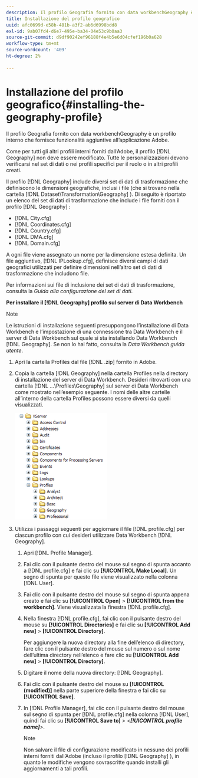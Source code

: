 ```yaml
---
description: Il profilo Geografia fornito con data workbenchGeography è un profilo interno che fornisce funzionalità aggiuntive all’applicazione Adobe.
title: Installazione del profilo geografico
uuid: afc0699d-e58b-481b-a3f2-ab6d6998bdd8
exl-id: 9ab07fd4-d6e7-495e-ba34-04e53c9b0aa3
source-git-commit: d9df90242ef96188f4e4b5e6d04cfef196b0a628
workflow-type: tm+mt
source-wordcount: '409'
ht-degree: 2%

---
```


# Installazione del profilo geografico{#installing-the-geography-profile}

Il profilo Geografia fornito con data workbenchGeography è un profilo interno che fornisce funzionalità aggiuntive all’applicazione Adobe.

Come per tutti gli altri profili interni forniti dall’Adobe, il profilo [!DNL Geography] non deve essere modificato. Tutte le personalizzazioni devono verificarsi nel set di dati o nei profili specifici per il ruolo o in altri profili creati.

Il profilo [!DNL Geography] include diversi set di dati di trasformazione che definiscono le dimensioni geografiche, inclusi i file (che si trovano nella cartella [!DNL Dataset\Transformation\Geography] ). Di seguito è riportato un elenco del set di dati di trasformazione che include i file forniti con il profilo [!DNL Geography] :

* [!DNL City.cfg]
* [!DNL Coordinates.cfg]
* [!DNL Country.cfg]
* [!DNL DMA.cfg]
* [!DNL Domain.cfg]

A ogni file viene assegnato un nome per la dimensione estesa definita. Un file aggiuntivo, [!DNL IPLookup.cfg], definisce diversi campi di dati geografici utilizzati per definire dimensioni nell’altro set di dati di trasformazione che includono file.

Per informazioni sui file di inclusione dei set di dati di trasformazione, consulta la *Guida alla configurazione del set di dati*.

**Per installare il  [!DNL Geography] profilo sul server di Data Workbench**

>[!NOTE]
>
>Le istruzioni di installazione seguenti presuppongono l’installazione di Data Workbench e l’impostazione di una connessione tra Data Workbench e il server di Data Workbench sul quale si sta installando Data Workbench [!DNL Geography]. Se non lo hai fatto, consulta la *Data Workbench guida utente*.

1. Apri la cartella Profiles dal file [!DNL .zip] fornito in Adobe.
1. Copia la cartella [!DNL Geography] nella cartella Profiles nella directory di installazione del server di Data Workbench. Desideri ritrovarti con una cartella [!DNL ...\Profiles\Geography] sul server di Data Workbench come mostrato nell’esempio seguente. I nomi delle altre cartelle all’interno della cartella Profiles possono essere diversi da quelli visualizzati.

   ![Informazioni sul passaggio](assets/Geo_installProfiles_dir.png)

1. Utilizza i passaggi seguenti per aggiornare il file [!DNL profile.cfg] per ciascun profilo con cui desideri utilizzare Data Workbench [!DNL Geography].

   1. Apri [!DNL Profile Manager].
   1. Fai clic con il pulsante destro del mouse sul segno di spunta accanto a [!DNL profile.cfg] e fai clic su **[!UICONTROL Make Local]**. Un segno di spunta per questo file viene visualizzato nella colonna [!DNL User].

   1. Fai clic con il pulsante destro del mouse sul segno di spunta appena creato e fai clic su **[!UICONTROL Open]** > **[!UICONTROL from the workbench]**. Viene visualizzata la finestra [!DNL profile.cfg].

   1. Nella finestra [!DNL profile.cfg], fai clic con il pulsante destro del mouse su **[!UICONTROL Directories]** e fai clic su **[!UICONTROL Add new]** > **[!UICONTROL Directory]**.

      Per aggiungere la nuova directory alla fine dell’elenco di directory, fare clic con il pulsante destro del mouse sul numero o sul nome dell’ultima directory nell’elenco e fare clic su **[!UICONTROL Add new]** > **[!UICONTROL Directory]**.

   1. Digitare il nome della nuova directory: [!DNL Geography].
   1. Fai clic con il pulsante destro del mouse su **[!UICONTROL (modified)]** nella parte superiore della finestra e fai clic su **[!UICONTROL Save]**.

   1. In [!DNL Profile Manager], fai clic con il pulsante destro del mouse sul segno di spunta per [!DNL profile.cfg] nella colonna [!DNL User], quindi fai clic su **[!UICONTROL Save to]** > *&lt;**[!UICONTROL profile name]**>*.

      >[!NOTE]
      >
      >Non salvare il file di configurazione modificato in nessuno dei profili interni forniti dall’Adobe (incluso il profilo [!DNL Geography] ), in quanto le modifiche vengono sovrascritte quando installi gli aggiornamenti a tali profili.
